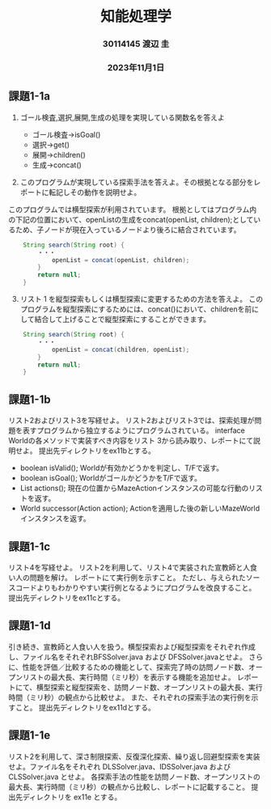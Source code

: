 <h1>
    <div style="text-align: center;">
        知能処理学
    </div>
</h1>

<h3>
    <div style="text-align: center;">
        30114145 渡辺 圭 
    </div>
</h3>

<h3>
    <div style="text-align: center;">
        2023年11月1日
    </div>
</h3>

## 課題1-1a
1. ゴール検査,選択,展開,生成の処理を実現している関数名を答えよ

    - ゴール検査→isGoal()
    - 選択→get()
    - 展開→children()
    - 生成→concat()
2. このプログラムが実現している探索手法を答えよ。その根拠となる部分をレポートに転記しその動作を説明せよ。

このプログラムでは横型探索が利用されています。
根拠としてはプログラム内の下記の位置において、openListの生成をconcat(openList, children);としているため、子ノードが現在入っているノードより後ろに結合されています。

```java
    String search(String root) {
        ・・・
            openList = concat(openList, children);
        }
        return null;
    }
```
3. リスト 1 を縦型探索もしくは横型探索に変更するための方法を答えよ。
このプログラムを縦型探索にするためには、concat()において、childrenを前にして結合して上げることで縦型探索にすることができます。
```java
    String search(String root) {
        ・・・
            openList = concat(children, openList);
        }
        return null;
    }
```

## 課題1-1b
リスト2およびリスト3を写経せよ。
リスト2およびリスト3では、探索処理が問題を表すプログラムから独立するようにプログラムされている。
interface Worldの各メソッドで実装すべき内容をリスト 3から読み取り、レポートにて説明せよ。
提出先ディレクトリをex11bとする。
- boolean isValid();
Worldが有効かどうかを判定し、T/Fで返す。
- boolean isGoal();
WorldがゴールかどうかをT/Fで返す。
- List<Action> actions();
現在の位置からMazeActionインスタンスの可能な行動のリストを返す。
- World successor(Action action);
Actionを適用した後の新しいMazeWorldインスタンスを返す。

## 課題1-1c
リスト4を写経せよ。
リスト2を利用して、リスト4で実装された宣教師と人食い人の問題を解け。
レポートにて実行例を示すこと。
ただし、与えられたソースコードよりもわかりやすい実行例となるようにプログラムを改良すること。
提出先ディレクトリをex11cとする。
## 課題1-1d
引き続き、宣教師と人食い人を扱う。横型探索および縦型探索をそれぞれ作成し、ファイル名をそれぞれBFSSolver.java および DFSSolver.javaとせよ。
さらに、性能を評価／比較するための機能として、探索完了時の訪問ノード数、オープンリストの最大長、実行時間（ミリ秒）を表示する機能を追加せよ。
レポートにて、横型探索と縦型探索を、訪問ノード数、オープンリストの最大長、実行時間（ミリ秒）の観点から比較せよ。
また、それぞれの探索手法の実行例を示すこと。
提出先ディレクトリをex11dとする。
## 課題1-1e
リスト2を利用して、深さ制限探索、反復深化探索、繰り返し回避型探索を実装せよ。ファイル名をそれぞれ DLSSolver.java、IDSSolver.java および CLSSolver.java とせよ。
各探索手法の性能を訪問ノード数、オープンリストの最大長、実行時間（ミリ秒）の観点から比較し、レポートに記載すること。
提出先ディレクトリを ex11e とする。
